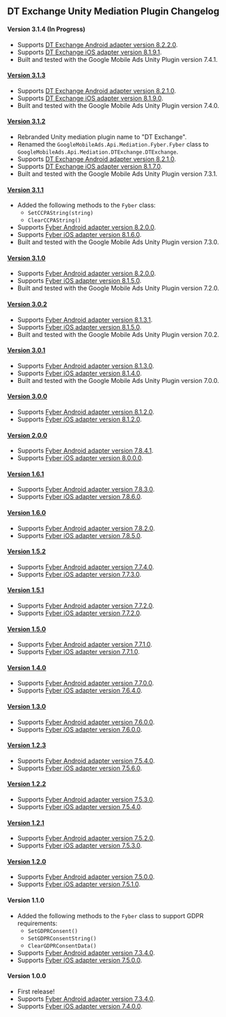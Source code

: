 ## DT Exchange Unity Mediation Plugin Changelog

#### Version 3.1.4 (In Progress)
- Supports [DT Exchange Android adapter version 8.2.2.0](https://github.com/googleads/googleads-mobile-android-mediation/blob/main/ThirdPartyAdapters/dtexchange/CHANGELOG.md#version-8220).
- Supports [DT Exchange iOS adapter version 8.1.9.1](https://github.com/googleads/googleads-mobile-ios-mediation/blob/main/adapters/DTExchange/CHANGELOG.md#version-8191).
- Built and tested with the Google Mobile Ads Unity Plugin version 7.4.1.

#### [Version 3.1.3](https://dl.google.com/googleadmobadssdk/mediation/unity/dtexchange/DTExchangeUnityAdapter-3.1.3.zip)
- Supports [DT Exchange Android adapter version 8.2.1.0](https://github.com/googleads/googleads-mobile-android-mediation/blob/main/ThirdPartyAdapters/dtexchange/CHANGELOG.md#version-8210).
- Supports [DT Exchange iOS adapter version 8.1.9.0](https://github.com/googleads/googleads-mobile-ios-mediation/blob/main/adapters/DTExchange/CHANGELOG.md#version-8190).
- Built and tested with the Google Mobile Ads Unity Plugin version 7.4.0.

#### [Version 3.1.2](https://dl.google.com/googleadmobadssdk/mediation/unity/dtexchange/DTExchangeUnityAdapter-3.1.2.zip)
- Rebranded Unity mediation plugin name to "DT Exchange".
- Renamed the `GoogleMobileAds.Api.Mediation.Fyber.Fyber` class to `GoogleMobileAds.Api.Mediation.DTExchange.DTExchange`.
- Supports [DT Exchange Android adapter version 8.2.1.0](https://github.com/googleads/googleads-mobile-android-mediation/blob/main/ThirdPartyAdapters/dtexchange/CHANGELOG.md#version-8210).
- Supports [DT Exchange iOS adapter version 8.1.7.0](https://github.com/googleads/googleads-mobile-ios-mediation/blob/main/adapters/DTExchange/CHANGELOG.md#version-8170).
- Built and tested with the Google Mobile Ads Unity Plugin version 7.3.1.

#### [Version 3.1.1](https://dl.google.com/googleadmobadssdk/mediation/unity/fyber/FyberUnityAdapter-3.1.1.zip)
- Added the following methods to the `Fyber` class:
  * `SetCCPAString(string)`
  * `ClearCCPAString()`
- Supports [Fyber Android adapter version 8.2.0.0](https://github.com/googleads/googleads-mobile-android-mediation/blob/main/ThirdPartyAdapters/dtexchange/CHANGELOG.md#version-8200).
- Supports [Fyber iOS adapter version 8.1.6.0](https://github.com/googleads/googleads-mobile-ios-mediation/blob/main/adapters/DTExchange/CHANGELOG.md#version-8160).
- Built and tested with the Google Mobile Ads Unity Plugin version 7.3.0.

#### [Version 3.1.0](https://dl.google.com/googleadmobadssdk/mediation/unity/fyber/FyberUnityAdapter-3.1.0.zip)
- Supports [Fyber Android adapter version 8.2.0.0](https://github.com/googleads/googleads-mobile-android-mediation/blob/main/ThirdPartyAdapters/dtexchange/CHANGELOG.md#version-8200).
- Supports [Fyber iOS adapter version 8.1.5.0](https://github.com/googleads/googleads-mobile-ios-mediation/blob/main/adapters/DTExchange/CHANGELOG.md#version-8150).
- Built and tested with the Google Mobile Ads Unity Plugin version 7.2.0.

#### [Version 3.0.2](https://dl.google.com/googleadmobadssdk/mediation/unity/fyber/FyberUnityAdapter-3.0.2.zip)
- Supports [Fyber Android adapter version 8.1.3.1](https://github.com/googleads/googleads-mobile-android-mediation/blob/main/ThirdPartyAdapters/dtexchange/CHANGELOG.md#version-8131).
- Supports [Fyber iOS adapter version 8.1.5.0](https://github.com/googleads/googleads-mobile-ios-mediation/blob/main/adapters/DTExchange/CHANGELOG.md#version-8150).
- Built and tested with the Google Mobile Ads Unity Plugin version 7.0.2.

#### [Version 3.0.1](https://dl.google.com/googleadmobadssdk/mediation/unity/fyber/FyberUnityAdapter-3.0.1.zip)
- Supports [Fyber Android adapter version 8.1.3.0](https://github.com/googleads/googleads-mobile-android-mediation/blob/main/ThirdPartyAdapters/dtexchange/CHANGELOG.md#version-8130).
- Supports [Fyber iOS adapter version 8.1.4.0](https://github.com/googleads/googleads-mobile-ios-mediation/blob/main/adapters/DTExchange/CHANGELOG.md#version-8140).
- Built and tested with the Google Mobile Ads Unity Plugin version 7.0.0.

#### [Version 3.0.0](https://dl.google.com/googleadmobadssdk/mediation/unity/fyber/FyberUnityAdapter-3.0.0.zip)
- Supports [Fyber Android adapter version 8.1.2.0](https://github.com/googleads/googleads-mobile-android-mediation/blob/main/ThirdPartyAdapters/dtexchange/CHANGELOG.md#version-8120).
- Supports [Fyber iOS adapter version 8.1.2.0](https://github.com/googleads/googleads-mobile-ios-mediation/blob/main/adapters/DTExchange/CHANGELOG.md#version-8120).

#### [Version 2.0.0](https://dl.google.com/googleadmobadssdk/mediation/unity/fyber/FyberUnityAdapter-2.0.0.zip)
- Supports [Fyber Android adapter version 7.8.4.1](https://github.com/googleads/googleads-mobile-android-mediation/blob/main/ThirdPartyAdapters/dtexchange/CHANGELOG.md#version-7841).
- Supports [Fyber iOS adapter version 8.0.0.0](https://github.com/googleads/googleads-mobile-ios-mediation/blob/main/adapters/DTExchange/CHANGELOG.md#version-8000).

#### [Version 1.6.1](https://dl.google.com/googleadmobadssdk/mediation/unity/fyber/FyberUnityAdapter-1.6.1.zip)
- Supports [Fyber Android adapter version 7.8.3.0](https://github.com/googleads/googleads-mobile-android-mediation/blob/main/ThirdPartyAdapters/dtexchange/CHANGELOG.md#version-7830).
- Supports [Fyber iOS adapter version 7.8.6.0](https://github.com/googleads/googleads-mobile-ios-mediation/blob/main/adapters/DTExchange/CHANGELOG.md#version-7860).

#### [Version 1.6.0](https://dl.google.com/googleadmobadssdk/mediation/unity/fyber/FyberUnityAdapter-1.6.0.zip)
- Supports [Fyber Android adapter version 7.8.2.0](https://github.com/googleads/googleads-mobile-android-mediation/blob/main/ThirdPartyAdapters/dtexchange/CHANGELOG.md#version-7820).
- Supports [Fyber iOS adapter version 7.8.5.0](https://github.com/googleads/googleads-mobile-ios-mediation/blob/main/adapters/DTExchange/CHANGELOG.md#version-7850).

#### [Version 1.5.2](https://dl.google.com/googleadmobadssdk/mediation/unity/fyber/FyberUnityAdapter-1.5.2.zip)
- Supports [Fyber Android adapter version 7.7.4.0](https://github.com/googleads/googleads-mobile-android-mediation/blob/main/ThirdPartyAdapters/dtexchange/CHANGELOG.md#version-7740).
- Supports [Fyber iOS adapter version 7.7.3.0](https://github.com/googleads/googleads-mobile-ios-mediation/blob/main/adapters/DTExchange/CHANGELOG.md#version-7730).

#### [Version 1.5.1](https://dl.google.com/googleadmobadssdk/mediation/unity/fyber/FyberUnityAdapter-1.5.1.zip)
- Supports [Fyber Android adapter version 7.7.2.0](https://github.com/googleads/googleads-mobile-android-mediation/blob/main/ThirdPartyAdapters/dtexchange/CHANGELOG.md#version-7720).
- Supports [Fyber iOS adapter version 7.7.2.0](https://github.com/googleads/googleads-mobile-ios-mediation/blob/main/adapters/DTExchange/CHANGELOG.md#version-7720).

#### [Version 1.5.0](https://dl.google.com/googleadmobadssdk/mediation/unity/fyber/FyberUnityAdapter-1.5.0.zip)
- Supports [Fyber Android adapter version 7.7.1.0](https://github.com/googleads/googleads-mobile-android-mediation/blob/main/ThirdPartyAdapters/dtexchange/CHANGELOG.md#version-7710).
- Supports [Fyber iOS adapter version 7.7.1.0](https://github.com/googleads/googleads-mobile-ios-mediation/blob/main/adapters/DTExchange/CHANGELOG.md#version-7710).

#### [Version 1.4.0](https://dl.google.com/googleadmobadssdk/mediation/unity/fyber/FyberUnityAdapter-1.4.0.zip)
- Supports [Fyber Android adapter version 7.7.0.0](https://github.com/googleads/googleads-mobile-android-mediation/blob/main/ThirdPartyAdapters/dtexchange/CHANGELOG.md#version-7700).
- Supports [Fyber iOS adapter version 7.6.4.0](https://github.com/googleads/googleads-mobile-ios-mediation/blob/main/adapters/DTExchange/CHANGELOG.md#version-7640).

#### [Version 1.3.0](https://dl.google.com/googleadmobadssdk/mediation/unity/fyber/FyberUnityAdapter-1.3.0.zip)
- Supports [Fyber Android adapter version 7.6.0.0](https://github.com/googleads/googleads-mobile-android-mediation/blob/main/ThirdPartyAdapters/dtexchange/CHANGELOG.md#version-7600).
- Supports [Fyber iOS adapter version 7.6.0.0](https://github.com/googleads/googleads-mobile-ios-mediation/blob/main/adapters/DTExchange/CHANGELOG.md#version-7600).

#### [Version 1.2.3](https://dl.google.com/googleadmobadssdk/mediation/unity/fyber/FyberUnityAdapter-1.2.3.zip)
- Supports [Fyber Android adapter version 7.5.4.0](https://github.com/googleads/googleads-mobile-android-mediation/blob/main/ThirdPartyAdapters/dtexchange/CHANGELOG.md#version-7540).
- Supports [Fyber iOS adapter version 7.5.6.0](https://github.com/googleads/googleads-mobile-ios-mediation/blob/main/adapters/DTExchange/CHANGELOG.md#version-7560).

#### [Version 1.2.2](https://dl.google.com/googleadmobadssdk/mediation/unity/fyber/FyberUnityAdapter-1.2.2.zip)
- Supports [Fyber Android adapter version 7.5.3.0](https://github.com/googleads/googleads-mobile-android-mediation/blob/main/ThirdPartyAdapters/dtexchange/CHANGELOG.md#version-7530).
- Supports [Fyber iOS adapter version 7.5.4.0](https://github.com/googleads/googleads-mobile-ios-mediation/blob/main/adapters/DTExchange/CHANGELOG.md#version-7540).

#### [Version 1.2.1](https://dl.google.com/googleadmobadssdk/mediation/unity/fyber/FyberUnityAdapter-1.2.1.zip)
- Supports [Fyber Android adapter version 7.5.2.0](https://github.com/googleads/googleads-mobile-android-mediation/blob/main/ThirdPartyAdapters/dtexchange/CHANGELOG.md#version-7520).
- Supports [Fyber iOS adapter version 7.5.3.0](https://github.com/googleads/googleads-mobile-ios-mediation/blob/main/adapters/DTExchange/CHANGELOG.md#version-7530).

#### [Version 1.2.0](https://dl.google.com/googleadmobadssdk/mediation/unity/fyber/FyberUnityAdapter-1.2.0.zip)
- Supports [Fyber Android adapter version 7.5.0.0](https://github.com/googleads/googleads-mobile-android-mediation/blob/main/ThirdPartyAdapters/dtexchange/CHANGELOG.md#version-7500).
- Supports [Fyber iOS adapter version 7.5.1.0](https://github.com/googleads/googleads-mobile-ios-mediation/blob/main/adapters/DTExchange/CHANGELOG.md#version-7510).

#### Version 1.1.0
- Added the following methods to the `Fyber` class to support GDPR requirements:
  * `SetGDPRConsent()`
  * `SetGDPRConsentString()`
  * `ClearGDPRConsentData()`
- Supports [Fyber Android adapter version 7.3.4.0](https://github.com/googleads/googleads-mobile-android-mediation/blob/main/ThirdPartyAdapters/dtexchange/CHANGELOG.md#version-7340).
- Supports [Fyber iOS adapter version 7.5.0.0](https://github.com/googleads/googleads-mobile-ios-mediation/blob/main/adapters/DTExchange/CHANGELOG.md#version-7400).

#### Version 1.0.0
- First release!
- Supports [Fyber Android adapter version 7.3.4.0](https://github.com/googleads/googleads-mobile-android-mediation/blob/main/ThirdPartyAdapters/dtexchange/CHANGELOG.md#version-7340).
- Supports [Fyber iOS adapter version 7.4.0.0](https://github.com/googleads/googleads-mobile-ios-mediation/blob/main/adapters/DTExchange/CHANGELOG.md#version-7400).
